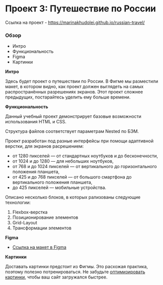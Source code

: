 # Проект 3: Путешествие по России

Ссылка на проект - https://marinakhudolei.github.io/russian-travel/ 

### Обзор
* Интро
* Функциональность
* Figma
* Картинки

**Интро**

Здесь будет проект о путешествии по России.
В Фигме мы разместили макет, в котором видно, как проект должен выглядеть на самых распространённых разрешениях экранов.
Этот проект сложнее предыдущих, постарайтесь уделить ему больше времени.

**Функциональность**


Данный учебный проект демонстрирует базовые возможности использования HTML и CSS.

Структура файлов соответствует параметрам Nested по БЭМ.

Проект разработан под разные интерфейсы при помощи адаптивной верстки, для экранов расрешением:

* от 1280 пикселей — от стандартных ноутбуков и до бесконечности,
* от 1024 и до 1280 — для небольших ноутбуков,
* от 768 и до 1024 пикселей — от вертикального до горизонтального положения планшета,
* от 425 и до 768 пикселей — от большого смартфона до вертикального положения планшета,
* до 425 пикселей — мобильные устройства.

Описано несколько блоков, в которых рализованы следующие технологии:

1. Flexbox-верстка
2. Позиционирование элементов
3. Grid-Layout
4. Трансформации элементов


**Figma**

* [Ссылка на макет в Figma](https://www.figma.com/file/OyRWEjU6wBwRe1hapzQoLx/Sprint-3%3A-Russia-%2F-desktop-%2B-mobile?node-id=28503%3A0)

**Картинки**

Доставать картинки предстоит из Фигмы. Это расхожая практика, поэтому полезно потренироваться.
Не забудьте [оптимизировать картинки](https://tinypng.com/), чтобы ваш сайт загружался быстрее.
